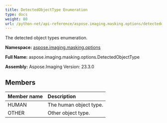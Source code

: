 ```yaml
---
title: DetectedObjectType Enumeration
type: docs
weight: 80
url: /python-net/api-reference/aspose.imaging.masking.options/detectedobjecttype/
---
```


The detected object types enumeration.

**Namespace:** [aspose.imaging.masking.options](/imaging/python-net/api-reference/aspose.imaging.masking.options/)

**Full Name:** aspose.imaging.masking.options.DetectedObjectType

**Assembly:**  Aspose.Imaging Version: 23.3.0

## **Members**
|**Member name**|**Description**|
| :- | :- |
|HUMAN|The human object type.|
|OTHER|Other object type.|
